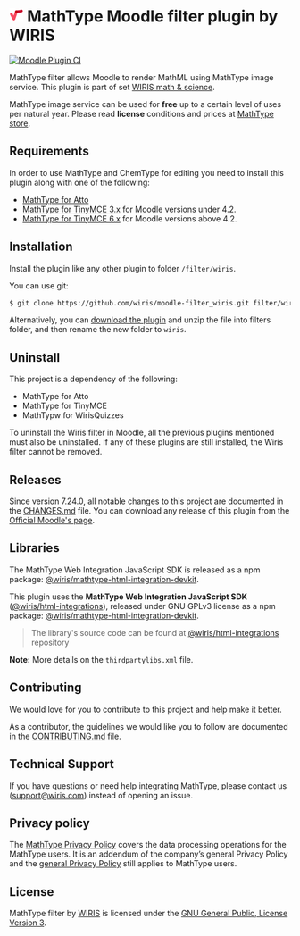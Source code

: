# ![MathType](./pix/logo-mathtype.png) MathType Moodle filter plugin by WIRIS

[![Moodle Plugin CI](https://github.com/wiris/moodle-filter_wiris/actions/workflows/moodle-ci.yml/badge.svg)](https://github.com/wiris/moodle-filter_wiris/actions/workflows/moodle-ci.yml)

MathType filter allows Moodle to render MathML using MathType image service. This plugin is part of set [WIRIS math & science](https://moodle.org/plugins/browse.php?list=set&id=66).

MathType image service can be used for **free** up to a certain level of uses per natural year. Please read **license** conditions and prices at [MathType store](https://www.wiris.com/en/pricing/?utm_source=github&utm_medium=referral&utm_campaign=readme&utm_content=integrations).

## Requirements

In order to use MathType and ChemType for editing you need to install this plugin along with one of the following:

- [MathType for Atto](https://github.com/wiris/mooodle-atto_wiris)
- [MathType for TinyMCE 3.x](https://github.com/wiris/moodle-tinymce_tiny_mce_wiris) for Moodle versions under 4.2.
- [MathType for TinyMCE 6.x](https://github.com/wiris/moodle-tinymce6_wiris) for Moodle versions above 4.2.

## Installation

Install the plugin like any other plugin to folder `/filter/wiris`.

You can use git:

```sh
$ git clone https://github.com/wiris/moodle-filter_wiris.git filter/wiris
```

Alternatively, you can [download the plugin](https://github.com/wiris/moodle-filter_wiris/archive/main.zip) and unzip the file into filters folder, and then rename the new folder to `wiris`.

## Uninstall

This project is a dependency of the following:

* MathType for Atto
* MathType for TinyMCE
* MathTypw for WirisQuizzes


To uninstall the Wiris filter in Moodle, all the previous plugins mentioned must also be uninstalled. If any of these plugins are still installed, the Wiris filter cannot be removed.


## Releases

Since version 7.24.0, all notable changes to this project are documented in the [CHANGES.md](CHANGES.md) file. You can download any release of this plugin from the [Official Moodle's page](https://moodle.org/plugins/filter_wiris).

## Libraries

The MathType Web Integration JavaScript SDK is released as a npm package: [@wiris/mathtype-html-integration-devkit](https://www.npmjs.com/package/@wiris/mathtype-html-integration-devkit).

This plugin uses the **MathType Web Integration JavaScript SDK** ([@wiris/html-integrations](https://github.com/wiris/html-integrations)), released under GNU GPLv3 license as a npm package: [@wiris/mathtype-html-integration-devkit](https://www.npmjs.com/package/@wiris/mathtype-html-integration-devkit).

> The library's source code can be found at [@wiris/html-integrations](https://www.github.com/wiris/html-integrations) repository

**Note:** More details on the `thirdpartylibs.xml` file.

## Contributing

We would love for you to contribute to this project and help make it better.

As a contributor, the guidelines we would like you to follow are documented in the [CONTRIBUTING.md](CONTRIBUTING.md) file.

## Technical Support

If you have questions or need help integrating MathType, please contact us (support@wiris.com) instead of opening an issue.

## Privacy policy

The [MathType Privacy Policy](https://www.wiris.com/en/mathtype-privacy-policy/?utm_source=github&utm_medium=referral&utm_campaign=readme&utm_content=integrations) covers the data processing operations for the MathType users. It is an addendum of the company’s general Privacy Policy and the [general Privacy Policy](https://www.wiris.com/en/privacy-policy?utm_source=github&utm_medium=referral&utm_campaign=readme&utm_content=integrations) still applies to MathType users.

## License

MathType filter by [WIRIS](https://www.wiris.com/en/terms-of-use/?utm_source=github&utm_medium=referral&utm_campaign=readme&utm_content=integrations) is licensed under the [GNU General Public, License Version 3](https://www.gnu.org/licenses/gpl-3.0.en.html).